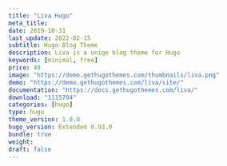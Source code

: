 ```yaml
---
title: "Liva Hugo"
meta_title:
date: 2019-10-31
last_update: 2022-02-15
subtitle: Hugo Blog Theme
description: Liva is a uniqe blog theme for Hugo
keywords: [minimal, free]
price: 49
image: "https://demo.gethugothemes.com/thumbnails/liva.png"
demo: "https://demo.gethugothemes.com/liva/site/"
documentation: "https://docs.gethugothemes.com/liva/"
download: "1115794"
categories: [hugo]
type: hugo
theme_version: 1.0.0
hugo_version: Extended 0.93.0
bundle: true
weight:
draft: false
---
```

